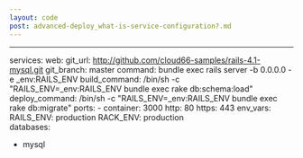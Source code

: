 ```yaml
---
layout: code
post: advanced-deploy_what-is-service-configuration?.md
---
```



---
services:
  web:
    git_url: http://github.com/cloud66-samples/rails-4.1-mysql.git
    git_branch: master
    command: bundle exec rails server -b 0.0.0.0 -e _env:RAILS_ENV
    build_command: /bin/sh -c "RAILS_ENV=_env:RAILS_ENV bundle exec rake db:schema:load"
    deploy_command: /bin/sh -c "RAILS_ENV=_env:RAILS_ENV bundle exec rake db:migrate"
    ports:
    - container: 3000
      http: 80
      https: 443
    env_vars:
      RAILS_ENV: production
      RACK_ENV: production  
databases:
- mysql

